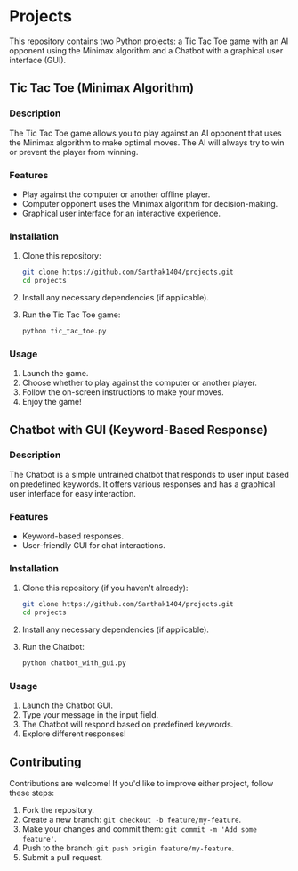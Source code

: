 # Projects

This repository contains two Python projects: a Tic Tac Toe game with an AI opponent using the Minimax algorithm and a Chatbot with a graphical user interface (GUI).

## Tic Tac Toe (Minimax Algorithm)

### Description

The Tic Tac Toe game allows you to play against an AI opponent that uses the Minimax algorithm to make optimal moves. The AI will always try to win or prevent the player from winning.

### Features

- Play against the computer or another offline player.
- Computer opponent uses the Minimax algorithm for decision-making.
- Graphical user interface for an interactive experience.

### Installation

1. Clone this repository:
   ```bash
   git clone https://github.com/Sarthak1404/projects.git
   cd projects
   ```

2. Install any necessary dependencies (if applicable).

3. Run the Tic Tac Toe game:
   ```bash
   python tic_tac_toe.py
   ```

### Usage

1. Launch the game.
2. Choose whether to play against the computer or another player.
3. Follow the on-screen instructions to make your moves.
4. Enjoy the game!

## Chatbot with GUI (Keyword-Based Response)

### Description

The Chatbot is a simple untrained chatbot that responds to user input based on predefined keywords. It offers various responses and has a graphical user interface for easy interaction.

### Features

- Keyword-based responses.
- User-friendly GUI for chat interactions.

### Installation

1. Clone this repository (if you haven't already):
   ```bash
   git clone https://github.com/Sarthak1404/projects.git
   cd projects
   ```

2. Install any necessary dependencies (if applicable).

3. Run the Chatbot:
   ```bash
   python chatbot_with_gui.py
   ```

### Usage

1. Launch the Chatbot GUI.
2. Type your message in the input field.
3. The Chatbot will respond based on predefined keywords.
4. Explore different responses!

## Contributing

Contributions are welcome! If you'd like to improve either project, follow these steps:

1. Fork the repository.
2. Create a new branch: `git checkout -b feature/my-feature`.
3. Make your changes and commit them: `git commit -m 'Add some feature'`.
4. Push to the branch: `git push origin feature/my-feature`.
5. Submit a pull request.

